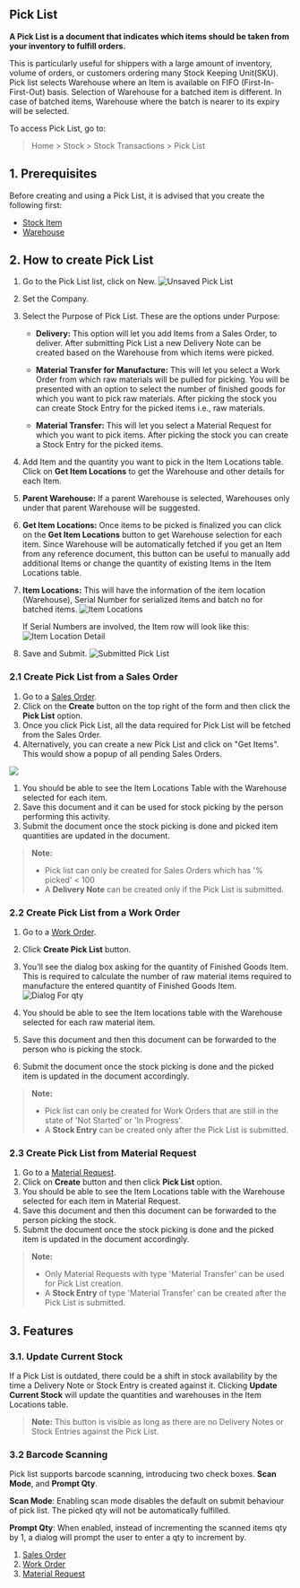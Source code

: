 ## Pick List

**A Pick List is a document that indicates which items should be taken from your inventory to fulfill orders.**

This is particularly useful for shippers with a large amount of inventory, volume of orders, or customers ordering many Stock Keeping Unit(SKU). Pick list selects Warehouse where an Item is available on FIFO (First-In-First-Out) basis. Selection of Warehouse for a batched item is different. In case of batched items, Warehouse where the batch is nearer to its expiry will be selected.

To access Pick List, go to:

> Home > Stock > Stock Transactions > Pick List

## 1\. Prerequisites

Before creating and using a Pick List, it is advised that you create the following first:

*   [Stock Item](https://docs.erpnext.com/docs/v13/user/manual/en/stock/item)
*   [Warehouse](https://docs.erpnext.com/docs/v13/user/manual/en/stock/warehouse)

## 2\. How to create Pick List

1.  Go to the Pick List list, click on New. ![Unsaved Pick List](https://docs.erpnext.com/files/pick-list-unsaved-doc.png)
    
2.  Set the Company.
    
3.  Select the Purpose of Pick List. These are the options under Purpose:
    
    *   **Delivery:** This option will let you add Items from a Sales Order, to deliver. After submitting Pick List a new Delivery Note can be created based on the Warehouse from which items were picked.
        
    *   **Material Transfer for Manufacture:** This will let you select a Work Order from which raw materials will be pulled for picking. You will be presented with an option to select the number of finished goods for which you want to pick raw materials. After picking the stock you can create Stock Entry for the picked items i.e., raw materials.
        
    *   **Material Transfer:** This will let you select a Material Request for which you want to pick items. After picking the stock you can create a Stock Entry for the picked items.
        
4.  Add Item and the quantity you want to pick in the Item Locations table. Click on **Get Item Locations** to get the Warehouse and other details for each Item.
    
5.  **Parent Warehouse:** If a parent Warehouse is selected, Warehouses only under that parent Warehouse will be suggested.
    
6.  **Get Item Locations:** Once items to be picked is finalized you can click on the **Get Item Locations** button to get Warehouse selection for each item. Since Warehouse will be automatically fetched if you get an Item from any reference document, this button can be useful to manually add additional Items or change the quantity of existing Items in the Item Locations table.
    
7.  **Item Locations:** This will have the information of the item location (Warehouse), Serial Number for serialized items and batch no for batched items. ![Item Locations](https://docs.erpnext.com/files/pick-list-item-locations.png)
    
    If Serial Numbers are involved, the Item row will look like this: ![Item Location Detail](https://docs.erpnext.com/files/pick-list-item-location-detail.png)
    
8.  Save and Submit. ![Submitted Pick List](https://docs.erpnext.com/files/pick-list-submitted-doc.png)
    

### 2.1 Create Pick List from a Sales Order

1.  Go to a [Sales Order](https://docs.erpnext.com/docs/v13/user/manual/en/selling/sales-order).
2.  Click on the **Create** button on the top right of the form and then click the **Pick List** option.
3.  Once you click Pick List, all the data required for Pick List will be fetched from the Sales Order.
4.  Alternatively, you can create a new Pick List and click on "Get Items". This would show a popup of all pending Sales Orders.

![](https://docs.erpnext.com/files/Screenshot%202021-12-29%20at%2012.04.24%20PM.png)

1.  You should be able to see the Item Locations Table with the Warehouse selected for each item.
2.  Save this document and it can be used for stock picking by the person performing this activity.
3.  Submit the document once the stock picking is done and picked item quantities are updated in the document.

> **Note:**
> 
> *   Pick list can only be created for Sales Orders which has '% picked' < 100
> *   A **Delivery Note** can be created only if the Pick List is submitted.

### 2.2 Create Pick List from a Work Order

1.  Go to a [Work Order](https://docs.erpnext.com/docs/v13/user/manual/en/manufacturing/work-order).
2.  Click **Create Pick List** button.
3.  You'll see the dialog box asking for the quantity of Finished Goods Item. This is required to calculate the number of raw material items required to manufacture the entered quantity of Finished Goods Item. ![Dialog For qty](https://docs.erpnext.com/files/pick-list-dialog-for-qty.png)
    
4.  You should be able to see the Item locations table with the Warehouse selected for each raw material item.
    
5.  Save this document and then this document can be forwarded to the person who is picking the stock.
6.  Submit the document once the stock picking is done and the picked item is updated in the document accordingly.

> **Note:**
> 
> *   Pick list can only be created for Work Orders that are still in the state of 'Not Started' or 'In Progress'.
> *   A **Stock Entry** can be created only after the Pick List is submitted.

### 2.3 Create Pick List from Material Request

1.  Go to a [Material Request](https://docs.erpnext.com/docs/v13/user/manual/en/stock/material-request).
2.  Click on **Create** button and then click **Pick List** option.
3.  You should be able to see the Item Locations table with the Warehouse selected for each item in Material Request.
4.  Save this document and then this document can be forwarded to the person picking the stock.
5.  Submit the document once the stock picking is done and the picked item is updated in the document accordingly.

> **Note:**
> 
> *   Only Material Requests with type 'Material Transfer' can be used for Pick List creation.
> *   A **Stock Entry** of type 'Material Transfer' can be created after the Pick List is submitted.

## 3\. Features

### 3.1. Update Current Stock

If a Pick List is outdated, there could be a shift in stock availability by the time a Delivery Note or Stock Entry is created against it. Clicking **Update Current Stock** will update the quantities and warehouses in the Item Locations table.

> **Note:** This button is visible as long as there are no Delivery Notes or Stock Entries against the Pick List.

### 3.2 Barcode Scanning

Pick list supports barcode scanning, introducing two check boxes. **Scan Mode**, and **Prompt Qty**.

**Scan Mode**: Enabling scan mode disables the default on submit behaviour of pick list. The picked qty will not be automatically fulfilled.

**Prompt Qty**: When enabled, instead of incrementing the scanned items qty by 1, a dialog will prompt the user to enter a qty to increment by.

1.  [Sales Order](https://docs.erpnext.com/docs/v13/user/manual/en/selling/sales-order)
2.  [Work Order](https://docs.erpnext.com/docs/v13/user/manual/en/manufacturing/work-order)
3.  [Material Request](https://docs.erpnext.com/docs/v13/user/manual/en/stock/material-request)